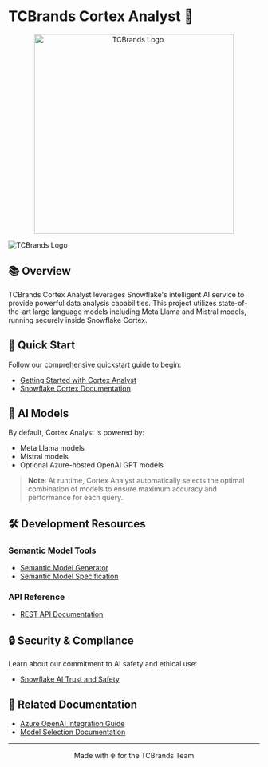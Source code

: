 # TCBrands Cortex Analyst 🤖

<p align="center">
  <img src="https://swingfit.net/wp-content/uploads/2022/09/Callaway-Golf-Logo-596x343-1.png" alt="TCBrands Logo" width="400"/>
</p>

![TCBrands Logo](./Cortex_Analyst.png)

## 📚 Overview
TCBrands Cortex Analyst leverages Snowflake's intelligent AI service to provide powerful data analysis capabilities. This project utilizes state-of-the-art large language models including Meta Llama and Mistral models, running securely inside Snowflake Cortex.

## 🚀 Quick Start
Follow our comprehensive quickstart guide to begin:
- [Getting Started with Cortex Analyst](https://quickstarts.snowflake.com/guide/getting_started_with_cortex_analyst/index.html?index=..%2F..index#0)
- [Snowflake Cortex Documentation](https://docs.snowflake.com/en/user-guide/snowflake-cortex/cortex-analyst)

## 🧠 AI Models
By default, Cortex Analyst is powered by:
- Meta Llama models
- Mistral models
- Optional Azure-hosted OpenAI GPT models

> **Note**: At runtime, Cortex Analyst automatically selects the optimal combination of models to ensure maximum accuracy and performance for each query.

## 🛠️ Development Resources

### Semantic Model Tools
- [Semantic Model Generator](https://github.com/Snowflake-Labs/semantic-model-generator)
- [Semantic Model Specification](https://docs.snowflake.com/en/user-guide/snowflake-cortex/cortex-analyst/semantic-model-spec)

### API Reference
- [REST API Documentation](https://docs.snowflake.com/user-guide/snowflake-cortex/cortex-analyst/rest-api)

## 🔒 Security & Compliance
Learn about our commitment to AI safety and ethical use:
- [Snowflake AI Trust and Safety](https://www.snowflake.com/en/legal/compliance/snowflake-ai-trust-and-safety/)

## 📖 Related Documentation
- [Azure OpenAI Integration Guide](https://docs.snowflake.com/en/user-guide/snowflake-cortex/cortex-analyst)
- [Model Selection Documentation](https://docs.snowflake.com/en/user-guide/snowflake-cortex/cortex-analyst)

---
<p align="center">
  Made with ❄️ for the TCBrands Team
</p>
